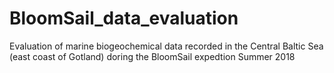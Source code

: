 # BloomSail_data_evaluation
Evaluation of marine biogeochemical data recorded in the Central Baltic Sea (east coast of Gotland) doring the BloomSail expedtion Summer 2018
